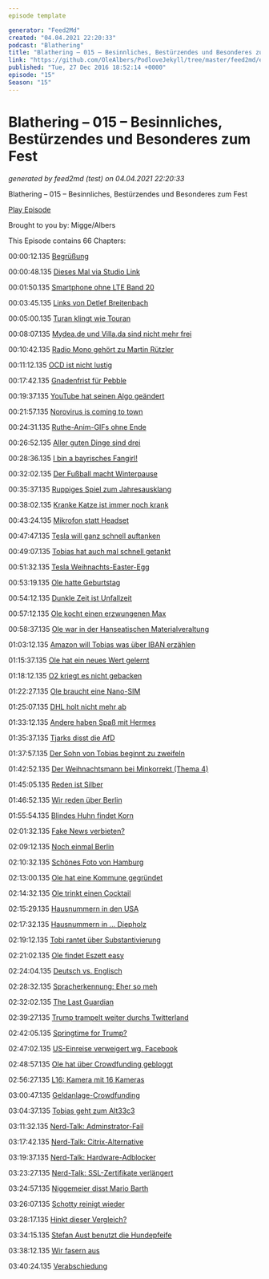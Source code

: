```yaml
---
episode template

generator: "Feed2Md"
created: "04.04.2021 22:20:33"
podcast: "Blathering"
title: "Blathering – 015 – Besinnliches, Bestürzendes und Besonderes zum Fest"
link: "https://github.com/OleAlbers/PodloveJekyll/tree/master/feed2md/example/export/seasons/1/2016/12/Blathering___015___Besinnliches__Bestürzendes_und_Besonderes_zum_Fest.md"
published: "Tue, 27 Dec 2016 18:52:14 +0000"
episode: "15"
Season: "15"
---
```


# Blathering – 015 – Besinnliches, Bestürzendes und Besonderes zum Fest
_generated by feed2md (test) on 04.04.2021 22:20:33_

Blathering – 015 – Besinnliches, Bestürzendes und Besonderes zum Fest

[Play Episode](https://www.blathering.de/podlove/file/140/s/feed/c/mp3/blathering_015.mp3)

Brought to you by: Migge/Albers

This Episode contains 66 Chapters:


00:00:12.135 [Begrüßung]()

00:00:48.135 [Dieses Mal via Studio Link](http://studio-link.de/)

00:01:50.135 [Smartphone ohne LTE Band 20](http://mobi-test.de/allgemein/die-sache-mit-dem-lte-band-20-von-halbwahrheiten-mythen-und-der-realitaet/)

00:03:45.135 [Links von Detlef Breitenbach](http://erscheinungsraum.de/er042-wie-mazedonier-mit-luegen-im-us-wahlkampf-geld-verdienten/)

00:05:00.135 [Turan klingt wie Touran](http://www.autobild.de/artikel/der-gewinner-des-jahres-39771.html)

00:08:07.135 [Mydea.de und Villa.da sind nicht mehr frei](https://www.villasoft.de/)

00:10:42.135 [Radio Mono gehört zu Martin Rützler](http://www.radiomono.net/)

00:11:12.135 [OCD ist nicht lustig](https://de.wikipedia.org/wiki/Zwangsst%C3%B6rung)

00:17:42.135 [Gnadenfrist für Pebble](https://developer.pebble.com/blog/2016/12/14/first-steps-forward-with-fitbit/)

00:19:37.135 [YouTube hat seinen Algo geändert](https://www.youtube.com/watch?v=apyPURp2FFY)

00:21:57.135 [Norovirus is coming to town](http://www.spektrum.de/wissen/5-fakten-ueber-das-norovirus/1432670)

00:24:31.135 [Ruthe-Anim-GIFs ohne Ende](http://giphy.com/channel/ruthede)

00:26:52.135 [Aller guten Dinge sind drei](https://www.microsoftstore.com/store/msde/de_DE/list/Surface-Book/categoryID.70697000)

00:28:36.135 [I bin a bayrisches Fangirl!](https://www.fcstpauli.com/)

00:32:02.135 [Der Fußball macht Winterpause](http://www.spox.com/de/sport/fussball/bundesliga/1612/News/trainingslager-vereine-fliegen-nicht-nach-tuerkei.html)

00:35:37.135 [Ruppiges Spiel zum Jahresausklang](https://www.fcstpauli.com/news/stimmen-nach-dem-heimspiel-gegen-bochum-1617/)

00:38:02.135 [Kranke Katze ist immer noch krank](https://www.instagram.com/p/BOaoUtihXG1/)

00:43:24.135 [Mikrofon statt Headset](https://www.youtube.com/playlist?list=PL1DAEE213C169D02F)

00:47:47.135 [Tesla will ganz schnell auftanken](http://www.goingelectric.de/forum/tesla-model-s/tesla-supercharger-v3-with-over-350-kw-t20727.html)

00:49:07.135 [Tobias hat auch mal schnell getankt]()

00:51:32.135 [Tesla Weihnachts-Easter-Egg](http://t3n.de/news/tesla-easter-egg-780510/)

00:53:19.135 [Ole hatte Geburtstag]()

00:54:12.135 [Dunkle Zeit ist Unfallzeit]()

00:57:12.135 [Ole kocht einen erzwungenen Max](https://de.wikipedia.org/wiki/Strammer_Max)

00:58:37.135 [Ole war in der Hanseatischen Materialveraltung](https://plus.google.com/+OleAlbers/posts/fNxCB2pYCyP)

01:03:12.135 [Amazon will Tobias was über IBAN erzählen](https://de.wikipedia.org/wiki/IBAN#Validierung_der_Pr.C3.Bcfsumme)

01:15:37.135 [Ole hat ein neues Wert gelernt](https://en.wikipedia.org/wiki/Mensch)

01:18:12.135 [O2 kriegt es nicht gebacken](https://www.verbraucher-schlichter.de/)

01:22:27.135 [Ole braucht eine Nano-SIM](https://www.otelo.de/)

01:25:07.135 [DHL holt nicht mehr ab](https://web.archive.org/web/20160521032134/http://www.dhl.de/de/paket/information/privatkunden/abholung.html)

01:33:12.135 [Andere haben Spaß mit Hermes](https://twitter.com/sontka/status/812332557031403520)

01:35:37.135 [Tjarks disst die AfD](http://www.huffingtonpost.de/2016/12/23/gruenen-politiker-afd-hamburg_n_13810396.html)

01:37:57.135 [Der Sohn von Tobias beginnt zu zweifeln](http://www.mathe.tu-freiberg.de/inst/theomath/Weihnachten/WeihPhy.html)

01:42:52.135 [Der Weihnachtsmann bei Minkorrekt (Thema 4)](http://minkorrekt.de/minkorrekt-folge-87-xxx/)

01:45:05.135 [Reden ist Silber]()

01:46:52.135 [Wir reden über Berlin]()

01:55:54.135 [Blindes Huhn findet Korn](https://www.youtube.com/watch?v=oG7bEFAf4BI)

02:01:32.135 [Fake News verbieten?](https://plus.google.com/+KristianK%C3%B6hntopp/posts/5hXeUu2EAyF)

02:09:12.135 [Noch einmal Berlin](https://plus.google.com/u/0/105992040852753290432/posts/RtcGnUMgXXN)

02:10:32.135 [Schönes Foto von Hamburg](http://www.hamburg.de/contentblob/7662388/c56d63b40b2bf9d5fe0d6993bd15f3b4/data/sonnenuntergang-do.jpg)

02:13:00.135 [Ole hat eine Kommune gegründet](https://plus.google.com/u/0/communities/105441599099085438208)

02:14:32.135 [Ole trinkt einen Cocktail](http://www.schweppes.de/mixen/cocktails/lillet-wild-berry)

02:15:29.135 [Hausnummern in den USA](http://ask.metafilter.com/72139/House-numbers)

02:17:32.135 [Hausnummern in … Diepholz](https://de.wikipedia.org/wiki/Diepholz)

02:19:12.135 [Tobi rantet über Substantivierung](https://de.wikipedia.org/wiki/Substantivierung)

02:21:02.135 [Ole findet Eszett easy](https://de.wikipedia.org/wiki/%C3%9F)

02:24:04.135 [Deutsch vs. Englisch](https://auphonic.com/blog/2016/12/02/make-podcasts-searchable-speech-to-text/)

02:28:32.135 [Spracherkennung: Eher so meh](https://www.youtube.com/watch?v=JW3kVJTJxn8)

02:32:02.135 [The Last Guardian](http://www.penny-arcade.com/comic/2016/12/12/pet-class)

02:39:27.135 [Trump trampelt weiter durchs Twitterland](http://www.heute.de/trump-loest-mit-tweet-ueber-von-china-beschlagnahmte-u-boot-drohne-verwirrung-aus-46132412.html)

02:42:05.135 [Springtime for Trump?](https://plus.google.com/+PaulaRizzuto/posts/eonJqmmtKCr)

02:47:02.135 [US-Einreise verweigert wg. Facebook](http://www.spiegel.de/lebenundlernen/schule/usa-einreise-abgelehnt-20-jaehrige-wegen-facebook-chat-abgewiesen-a-1046792.html)

02:48:57.135 [Ole hat über Crowdfunding gebloggt](http://dotnet.work/2016/12/mein-subjektiver-crowdfunding-rueckblick-bisher/)

02:56:27.135 [L16: Kamera mit 16 Kameras](https://light.co/camera)

03:00:47.135 [Geldanlage-Crowdfunding](https://www.zinsbaustein.de/)

03:04:37.135 [Tobias geht zum Alt33c3](https://www.alt33c3.org/)

03:11:32.135 [Nerd-Talk: Adminstrator-Fail](https://www.administrator.de/frage/worddokument-%C3%B6ffnet-langsam-serverwechsel-196065.html)

03:17:42.135 [Nerd-Talk: Citrix-Alternative](http://www.terminalserviceplus.de/)

03:19:37.135 [Nerd-Talk: Hardware-Adblocker](https://futurezone.at/produkte/samsung-update-zwingt-smart-tvs-werbung-auf/237.182.459)

03:23:27.135 [Nerd-Talk: SSL-Zertifikate verlängert]()

03:24:57.135 [Niggemeier disst Mario Barth](http://www.robvegas.de/2016/12/mario-barth-trump-tower/)

03:26:07.135 [Schotty reinigt wieder](https://de.wikipedia.org/wiki/Der_Tatortreiniger)

03:28:17.135 [Hinkt dieser Vergleich?](https://twitter.com/Fischblog/status/811146843275087872)

03:34:15.135 [Stefan Aust benutzt die Hundepfeife](https://twitter.com/stefanaust/status/811094945708785664)

03:38:12.135 [Wir fasern aus](https://www.welt.de/vermischtes/article160483368/Pyrotechnik-Markt-in-Mexiko-explodiert-zum-dritten-Mal.html)

03:40:24.135 [Verabschiedung]()


